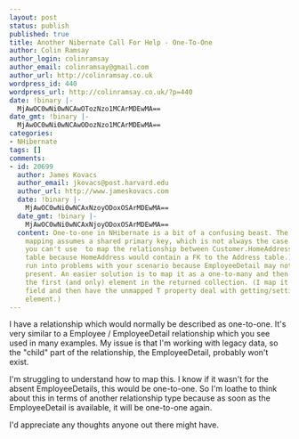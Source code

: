 ```yaml
---
layout: post
status: publish
published: true
title: Another Nibernate Call For Help - One-To-One
author: Colin Ramsay
author_login: colinramsay
author_email: colinramsay@gmail.com
author_url: http://colinramsay.co.uk
wordpress_id: 440
wordpress_url: http://colinramsay.co.uk/?p=440
date: !binary |-
  MjAwOC0wNi0wNCAwOTozNzo1MCArMDEwMA==
date_gmt: !binary |-
  MjAwOC0wNi0wNCAwODozNzo1MCArMDEwMA==
categories:
- NHibernate
tags: []
comments:
- id: 20699
  author: James Kovacs
  author_email: jkovacs@post.harvard.edu
  author_url: http://www.jameskovacs.com
  date: !binary |-
    MjAwOC0wNi0wNCAxNzoyODoxOSArMDEwMA==
  date_gmt: !binary |-
    MjAwOC0wNi0wNCAxNjoyODoxOSArMDEwMA==
  content: One-to-one in NHibernate is a bit of a confusing beast. The one-to-one
    mapping assumes a shared primary key, which is not always the case. (For instance,
    you can't use  to map the relationship between Customer.HomeAddress and the Address
    table because HomeAddress would contain a FK to the Address table.) You may also
    run into problems with your scenario because EmployeeDetail may not always be
    present. An easier solution is to map it as a one-to-many and then picking up
    the first (and only) element in the returned collection. (I map it as an IList
    field and then have the unmapped T property deal with getting/setting the first
    element.)
---
```

<p>I have a relationship which would normally be described as one-to-one. It's very similar to a Employee / EmployeeDetail relationship which you see used in many examples. My issue is that I'm working with legacy data, so the "child" part of the relationship, the EmployeeDetail, probably won't exist.</p>
<p>I'm struggling to understand how to map this. I know if it wasn't for the absent EmployeeDetails, this would be one-to-one. So I'm loathe to think about this in terms of another relationship type because as soon as the EmployeeDetail is available, it will be one-to-one again.</p>
<p>I'd appreciate any thoughts anyone out there might have.</p>
